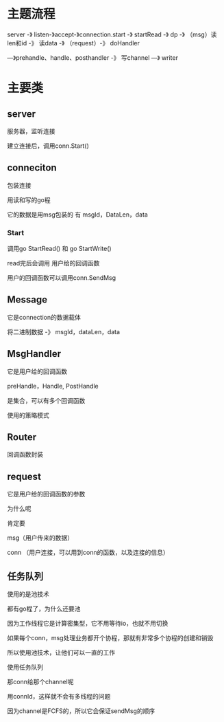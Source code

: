 # 主题流程

server -》 listen-》accept-》connection.start -》 startRead -》 dp -》 （msg）读len和id -》 读data -》 （request）-》 doHandler

—》prehandle、handle、posthandler -》 写channel —》 writer

 



# 主要类



## server

服务器，监听连接

建立连接后，调用conn.Start()



## conneciton

包装连接

用读和写的go程

它的数据是用msg包装的 有 msgId，DataLen，data



### Start

调用go StartRead() 和 go StartWrite()

read完后会调用 用户给的回调函数

用户的回调函数可以调用conn.SendMsg

 



## Message

它是connection的数据载体

将二进制数据 -》 msgId，dataLen，data



## MsgHandler

它是用户给的回调函数

preHandle，Handle, PostHandle

是集合，可以有多个回调函数

使用的策略模式



## Router

回调函数封装



## request

它是用户给的回调函数的参数

为什么呢

肯定要

msg（用户传来的数据） 

conn （用户连接，可以用到conn的函数，以及连接的信息）





## 任务队列

使用的是池技术

都有go程了，为什么还要池

因为工作线程它是计算密集型，它不用等待io，也就不用切换

如果每个conn，msg处理业务都开个协程，那就有非常多个协程的创建和销毁

所以使用池技术，让他们可以一直的工作

使用任务队列



那conn给那个channel呢

用connId，这样就不会有多线程的问题

因为channel是FCFS的，所以它会保证sendMsg的顺序

